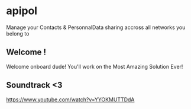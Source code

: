 # apipol
Manage your Contacts &amp; PersonnalData sharing accross all networks you belong to

## Welcome ! 
Welcome onboard dude! You'll work on the Most Amazing Solution Ever!

## Soundtrack <3
https://www.youtube.com/watch?v=YYOKMUTTDdA
